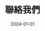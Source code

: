 ---
title: 聯絡我們
date: 2024-01-01

type: landing

sections:
  - block: contact
    content:
      title: 聯絡我們
      # text: |-
      #   Lorem ipsum dolor sit amet, consectetur adipiscing elit. Integer tempus augue non tempor egestas. Proin nisl nunc, dignissim in accumsan dapibus, auctor ullamcorper neque. Quisque at elit felis. Vestibulum ante ipsum primis in faucibus orci luctus et ultrices posuere cubilia curae; Aenean eget elementum odio. Cras interdum eget risus sit amet aliquet. In volutpat, nisl ut fringilla dignissim, arcu nisl suscipit ante, at accumsan sapien nisl eu eros.
      email: contact@hscgroup.hk
      phone: 888 888 88 88
      address:
        street: 常悅道9號
        city: 九龍灣
        region: 香港
        postcode: '999077'
        country: 中國
        country_code: ZH
      coordinates:
        latitude: '22.3218'
        longitude: '114.2077'
      # directions: Enter Building 1 and take the stairs to Office 200 on Floor 2
      office_hours:
        - '10:00 - 13:00'
      # appointment_url: 'https://calendly.com'
      # contact_links:
      #  - icon: comments
      #    icon_pack: fas
      #    name: Discuss on Forum
      #    link: 'https://discourse.gohugo.io'
    
      # Automatically link email and phone or display as text?
      autolink: true
    
      # Email form provider
      form:
        provider: formspree
        formspree:
          id: xleqevqw
        netlify:
          # Enable CAPTCHA challenge to reduce spam?
          captcha: false
    design:
      columns: '1'

  # - block: markdown
  #   content:
  #     title:
  #     subtitle: ''
  #     text:
  #   design:
  #     columns: '1'
  #     background:
  #       image: 
  #         filename: contact.jpg
  #         filters:
  #           brightness: 1
  #         parallax: false
  #         position: center
  #         size: cover
  #         text_color_light: true
  #     spacing:
  #       padding: ['20px', '0', '20px', '0']
  #     css_class: fullscreen
---